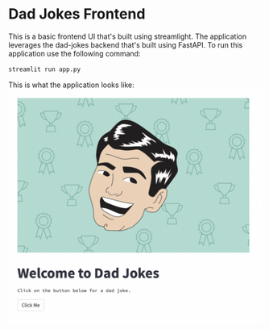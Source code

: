 # Dad Jokes Frontend 

This is a basic frontend UI that's built using streamlight. The application leverages the dad-jokes backend that's built using FastAPI. To run this application use the following command:
```bash
streamlit run app.py
```

This is what the application looks like: 
![Web Page](img/webpage.png)
